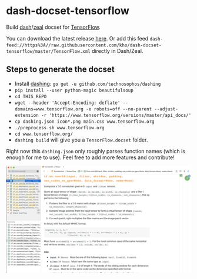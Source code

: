 # dash-docset-tensorflow
Build [dash](https://kapeli.com/dash)/[zeal](https://github.com/zealdocs/zeal) docset for [TensorFlow](https://www.tensorflow.org/).

You can download the latest release [here](https://github.com/ppwwyyxx/dash-docset-tensorflow/releases). Or add this feed `dash-feed://https%3A//raw.githubusercontent.com/kho/dash-docset-tensorflow/master/TensorFlow.xml` directly in Dash/Zeal.

## Steps to generate the docset
+ Install [dashing](https://github.com/technosophos/dashing): `go get -u github.com/technosophos/dashing`
+ `pip install --user python-magic beautifulsoup`
+ `cd THIS_REPO`
+ `wget --header 'Accept-Encoding: deflate' --domains=www.tensorflow.org -e robots=off --no-parent --adjust-extension -r 'https://www.tensorflow.org/versions/master/api_docs/'`
+ `cp dashing.json icon*.png main.css www.tensorflow.org`
+ `./preprocess.sh www.tensorflow.org`
+ `cd www.tensorflow.org/`
+ `dashing build` will give you a `TensorFlow.docset` folder.

Right now this `dashing.json` only roughly parses function names (which is enough for me to use).
Feel free to add more features and contribute!

![screenshot](/screenshot.png)

